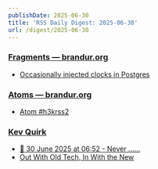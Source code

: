 ```yaml
---
publishDate: 2025-06-30
title: 'RSS Daily Digest: 2025-06-30'
url: /digest/2025-06-30
---
```


### [Fragments — brandur.org](https://brandur.org/)

  * [Occasionally injected clocks in Postgres](https://brandur.org/fragments/postgres-clocks)
  
### [Atoms  — brandur.org](https://brandur.org/)

  * [Atom #h3krss2](https://brandur.org/atoms/h3krss2)
  
### [Kev Quirk](https://kevquirk.com/)

  * [
                  📝 30 June 2025 at 06:52 - Never …...              ](https://kevquirk.com/notes/20250630-0652)
  * [
                  Out With Old Tech, In With the New              ](https://kevquirk.com/blog/out-with-old-tech-in-with-the-new)
  
